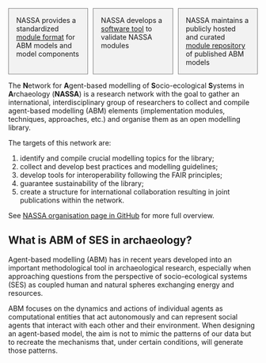 <head>
  <link rel="stylesheet" href="https://use.fontawesome.com/releases/v5.15.4/css/all.css">
  <style>
    .grid-container{
      display: grid;
      grid-template-columns: repeat( auto-fit, minmax(150px, 1fr) );
      grid-gap: 10px;
    }
    .grid-element{
      background-color: #F2F2F2;
      border: 1px solid;
      border-color: grey;
      text-align: left;
      padding: 15px;
    }
    .grid-symbol {
      text-align: center;
      font-size: 30px;
    }
  </style>
</head>

<div class="grid-container">
  <div class="grid-element">
    <div class="grid-symbol"><i class="fas fa-code" aria-hidden="true"></i></div>
    NASSA provides a standardized <a href="https://github.com/Archaeology-ABM/NASSA-schema">module format</a> for ABM models and model components
  </div>
  <div class="grid-element">
    <div class="grid-symbol"><i class="fas fa-hammer" aria-hidden="true"></i></div>
    NASSA develops a <a href="https://github.com/Archaeology-ABM/nassa-hs">software tool</a> to validate NASSA modules
  </div>
  <div class="grid-element">
    <div class="grid-symbol"><i class="fas fa-database" aria-hidden="true"></i></div>
    NASSA maintains a publicly hosted and curated <a href="https://archaeology-abm.github.io/NASSA-modules">module repository</a> of published ABM models
  </div>
</div>

The **N**etwork for **A**gent-based modelling of **S**ocio-ecological **S**ystems in **A**rchaeology (**NASSA**) is a research network with the goal to gather an international, interdisciplinary group of researchers to collect and compile agent-based modelling (ABM) elements (implementation modules, techniques, approaches, etc.) and organise them as an open modelling library.

The targets of this network are:

1. identify and compile crucial modelling topics for the library;
2. collect and develop best practices and modelling guidelines;
3. develop tools for interoperability following the FAIR principles;
4. guarantee sustainability of the library;
5. create a structure for international collaboration resulting in joint publications within the network.

See [NASSA organisation page in GitHub](https://github.com/Archaeology-ABM) for more  full overview.

## What is ABM of SES in archaeology?

Agent-based modelling (ABM) has in recent years developed into an important methodological tool in archaeological research, especially when approaching questions from the perspective of socio-ecological systems (SES) as coupled human and natural spheres exchanging energy and resources.

ABM focuses on the dynamics and actions of individual agents as computational entities that act autonomously and can represent social agents that interact with each other and their environment. When designing an agent-based model, the aim is not to mimic the patterns of our data but to recreate the mechanisms that, under certain conditions, will generate those patterns.
